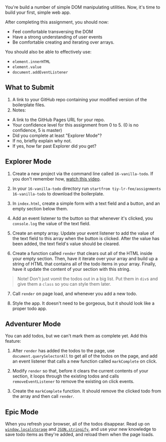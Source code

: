 You're build a number of simple DOM manipulating utilities. Now, it's time to build your first, simple web app.

After completing this assignment, you should now:

* Feel comfortable transversing the DOM
* Have a strong understanding of user events
* Be comfortable creating and iterating over arrays.

You should also be able to effectively use:

* `element.innerHTML`
* `element.value`
* `document.addEventListener`

## What to Submit

1. A link to your GitHub repo containing your modified version of the boilerplate files.
2. Notes:
  * A link to the GitHub Pages URL for your repo.
  * Your confidence level for this assignment from 0 to 5. (0 is no confidence, 5 is master)
  * Did you complete at least "Explorer Mode"?
  * If no, briefly explain why not.
  * If yes, how far past Explorer did you get?  

## Explorer Mode

1. Create a new project via the command line called `16-vanilla-todo`. If you don't remember how, [watch this video](https://www.youtube.com/watch?v=kyEuodzR-yE).

2. In your `16-vanilla-todo` directory run `startfrom tiy-lr-fee/assignments 16-vanilla-todo` to download the boilerplate.

3. In `index.html`, create a simple form with a text field and a button, and an empty section below them.

4. Add an event listener to the button so that whenever it's clicked, you `console.log` the value of the text field.

5. Create an empty array. Update your event listener to add the value of the text field to this array when the button is clicked. After the value has been added, the text field's value should be cleared.

6. Create a function called `render` that clears out all of the HTML inside your empty section. Then, have it iterate over your array and build up a string of HTML that contains all of the todo items in your array. Finally, have it update the content of your section with this string.

  > Note! Don't just vomit the todos out in a big list. Put them in `div`s and give them a `class` so you can style them later.

7. Call `render` on page load, and whenever you add a new todo.

8. Style the app. It doesn't need to be gorgeous, but it should look like a proper todo app.

## Adventurer Mode

You can add todos, but we can't mark them as complete yet. Add this feature:

1. After `render` has added the todos to the page, use `document.querySelectorAll` to get all of the todos on the page, and add an event listener that calls a new function called `markComplete` on click.

2. Modify `render` so that, before it clears the current contents of your section, it loops through the existing todos and calls `removeEventListener` to remove the existing on click events.

3. Create the `markComplete` function. It should remove the clicked todo from the array and then call `render`.

## Epic Mode

When you refresh your browser, all of the todos disappear. Read up on [`window.localstorage`](https://developer.mozilla.org/en-US/docs/Web/API/Window/localStorage) and [`JSON.stringify`](https://developer.mozilla.org/en-US/docs/Web/JavaScript/Reference/Global_Objects/JSON/stringify), and use your new knowledge to save todo items as they're added, and reload them when the page loads.
